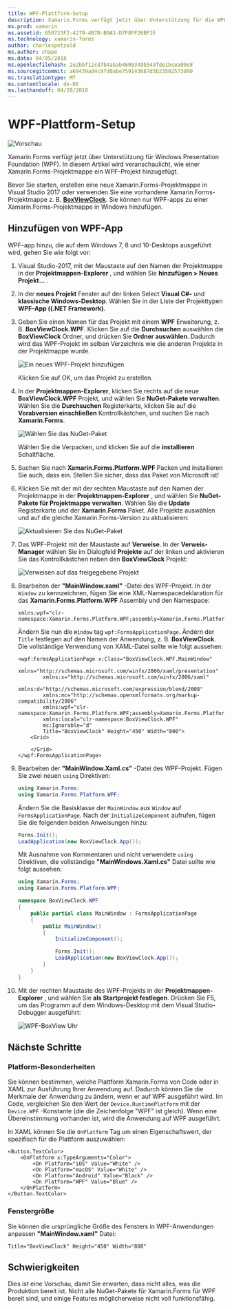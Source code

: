 ```yaml
---
title: WPF-Plattform-Setup
description: Xamarin.Forms verfügt jetzt über Unterstützung für die WPF-Plattform
ms.prod: xamarin
ms.assetid: 650723F2-4279-4B7B-B0A1-D7F8FF26BF1E
ms.technology: xamarin-forms
author: charlespetzold
ms.author: chape
ms.date: 04/05/2018
ms.openlocfilehash: 2e2bbf12cd7b4abab4609349b549fde1bcea09e8
ms.sourcegitcommit: a69439ad4c9fd0abe759143687d3b23582573d90
ms.translationtype: MT
ms.contentlocale: de-DE
ms.lasthandoff: 04/28/2018
---
```

# <a name="wpf-platform-setup"></a>WPF-Plattform-Setup

![Vorschau](~/media/shared/preview.png)

Xamarin.Forms verfügt jetzt über Unterstützung für Windows Presentation Foundation (WPF). In diesem Artikel wird veranschaulicht, wie einer Xamarin.Forms-Projektmappe ein WPF-Projekt hinzugefügt.

Bevor Sie starten, erstellen eine neue Xamarin.Forms-Projektmappe in Visual Studio 2017 oder verwenden Sie eine vorhandene Xamarin.Forms-Projektmappe z. B. [ **BoxViewClock**](https://developer.xamarin.com/samples/xamarin-forms/BoxView/BoxViewClock/). Sie können nur WPF-apps zu einer Xamarin.Forms-Projektmappe in Windows hinzufügen.

## <a name="adding-a-wpf-app"></a>Hinzufügen von WPF-App

WPF-app hinzu, die auf dem Windows 7, 8 und 10-Desktops ausgeführt wird, gehen Sie wie folgt vor:

1. Visual Studio-2017, mit der Maustaste auf den Namen der Projektmappe in der **Projektmappen-Explorer** , und wählen Sie **hinzufügen > Neues Projekt...** .

2. In der **neues Projekt** Fenster auf der linken Select **Visual C#-** und **klassische Windows-Desktop**. Wählen Sie in der Liste der Projekttypen **WPF-App ((.NET Framework)**. 

3. Geben Sie einen Namen für das Projekt mit einem **WPF** Erweiterung, z. B. **BoxViewClock.WPF**. Klicken Sie auf die **Durchsuchen** auswählen die **BoxViewClock** Ordner, und drücken Sie **Ordner auswählen**. Dadurch wird das WPF-Projekt im selben Verzeichnis wie die anderen Projekte in der Projektmappe wurde.

    ![Ein neues WPF-Projekt hinzufügen](wpf-images/add-new-project.png "ein neues WPF-Projekt hinzufügen")

    Klicken Sie auf OK, um das Projekt zu erstellen.

4. In der **Projektmappen-Explorer**, klicken Sie rechts auf die neue **BoxViewClock.WPF** Projekt, und wählen Sie **NuGet-Pakete verwalten**. Wählen Sie die **Durchsuchen** Registerkarte, klicken Sie auf die **Vorabversion einschließen** Kontrollkästchen, und suchen Sie nach **Xamarin.Forms**.

    ![Wählen Sie das NuGet-Paket](wpf-images/select-nuget-package.png "wählen Sie das NuGet-Paket")

    Wählen Sie die Verpacken, und klicken Sie auf die **installieren** Schaltfläche.

5. Suchen Sie nach **Xamarin.Forms.Platform.WPF** Packen und installieren Sie auch, dass ein. Stellen Sie sicher, dass das Paket von Microsoft ist!

6. Klicken Sie mit der mit der rechten Maustaste auf den Namen der Projektmappe in der **Projektmappen-Explorer** , und wählen Sie **NuGet-Pakete für Projektmappe verwalten**. Wählen Sie die **Update** Registerkarte und der **Xamarin.Forms** Paket. Alle Projekte auswählen und auf die gleiche Xamarin.Forms-Version zu aktualisieren:

    ![Aktualisieren Sie das NuGet-Paket](wpf-images/update-nuget-package.png "aktualisieren Sie das NuGet-Paket") 

7. Das WPF-Projekt mit der Maustaste auf **Verweise**. In der **Verweis-Manager** wählen Sie im Dialogfeld **Projekte** auf der linken und aktivieren Sie das Kontrollkästchen neben den **BoxViewClock** Projekt:

    ![Verweisen auf das freigegebene Projekt](wpf-images/reference-shared-project.png "verweisen auf das freigegebene Projekt")

8. Bearbeiten der **"MainWindow.xaml"** -Datei des WPF-Projekt. In der `Window` zu kennzeichnen, fügen Sie eine XML-Namespacedeklaration für das **Xamarin.Forms.Platform.WPF** Assembly und den Namespace:

    ```xaml
    xmlns:wpf="clr-namespace:Xamarin.Forms.Platform.WPF;assembly=Xamarin.Forms.Platform.WPF"
    ```

    Ändern Sie nun die `Window` tag `wpf:FormsApplicationPage`. Ändern der `Title` festlegen auf den Namen der Anwendung, z. B. **BoxViewClock**. Die vollständige Verwendung von XAML-Datei sollte wie folgt aussehen:

    ```xaml
    <wpf:FormsApplicationPage x:Class="BoxViewClock.WPF.MainWindow"
            xmlns="http://schemas.microsoft.com/winfx/2006/xaml/presentation"
            xmlns:x="http://schemas.microsoft.com/winfx/2006/xaml"
            xmlns:d="http://schemas.microsoft.com/expression/blend/2008"
            xmlns:mc="http://schemas.openxmlformats.org/markup-compatibility/2006"
            xmlns:wpf="clr-namespace:Xamarin.Forms.Platform.WPF;assembly=Xamarin.Forms.Platform.WPF"
            xmlns:local="clr-namespace:BoxViewClock.WPF"
            mc:Ignorable="d"
            Title="BoxViewClock" Height="450" Width="800">
        <Grid>
        
        </Grid>
    </wpf:FormsApplicationPage>
    ```

9. Bearbeiten der **"MainWindow.Xaml.cs"** -Datei des WPF-Projekt. Fügen Sie zwei neuen `using` Direktiven:

    ```csharp
    using Xamarin.Forms;
    using Xamarin.Forms.Platform.WPF;
    ```

    Ändern Sie die Basisklasse der `MainWindow` aus `Window` auf `FormsApplicationPage`. Nach der `InitializeComponent` aufrufen, fügen Sie die folgenden beiden Anweisungen hinzu:

    ```csharp
    Forms.Init();
    LoadApplication(new BoxViewClock.App());
    ```
    
    Mit Ausnahme von Kommentaren und nicht verwendete `using` Direktiven, die vollständige **"MainWindows.Xaml.cs"** Datei sollte wie folgt aussehen:

    ```csharp
    using Xamarin.Forms;
    using Xamarin.Forms.Platform.WPF;

    namespace BoxViewClock.WPF
    {
        public partial class MainWindow : FormsApplicationPage
        {
            public MainWindow()
            {
                InitializeComponent();

                Forms.Init();
                LoadApplication(new BoxViewClock.App());
            }
        }
    }
    ```

10. Mit der rechten Maustaste des WPF-Projekts in der **Projektmappen-Explorer** , und wählen Sie **als Startprojekt festlegen**. Drücken Sie F5, um das Programm auf dem Windows-Desktop mit dem Visual Studio-Debugger ausgeführt:

    ![WPF-BoxView Uhr](wpf-images/wpf-boxviewclock.png "WPF BoxView Uhr" )

## <a name="next-steps"></a>Nächste Schritte

### <a name="platform-specifics"></a>Platform-Besonderheiten

Sie können bestimmen, welche Plattform Xamarin.Forms von Code oder in XAML zur Ausführung Ihrer Anwendung auf. Dadurch können Sie die Merkmale der Anwendung zu ändern, wenn er auf WPF ausgeführt wird. Im Code, vergleichen Sie den Wert der `Device.RuntimePlatform` mit der `Device.WPF` -Konstante (die die Zeichenfolge "WPF" ist gleich). Wenn eine Übereinstimmung vorhanden ist, wird die Anwendung auf WPF ausgeführt.

In XAML können Sie die `OnPlatform` Tag um einen Eigenschaftswert, der spezifisch für die Plattform auszuwählen:

```xaml
<Button.TextColor>
    <OnPlatform x:TypeArguments="Color">
        <On Platform="iOS" Value="White" />
        <On Platform="macOS" Value="White" />
        <On Platform="Android" Value="Black" />
        <On Platform="WPF" Value="Blue" />
    </OnPlatform>
</Button.TextColor>
```

### <a name="window-size"></a>Fenstergröße

Sie können die ursprüngliche Größe des Fensters in WPF-Anwendungen anpassen **"MainWindow.xaml"** Datei:

```xaml
Title="BoxViewClock" Height="450" Width="800"
```

## <a name="issues"></a>Schwierigkeiten

Dies ist eine Vorschau, damit Sie erwarten, dass nicht alles, was die Produktion bereit ist. Nicht alle NuGet-Pakete für Xamarin.Forms für WPF bereit sind, und einige Features möglicherweise nicht voll funktionsfähig.

